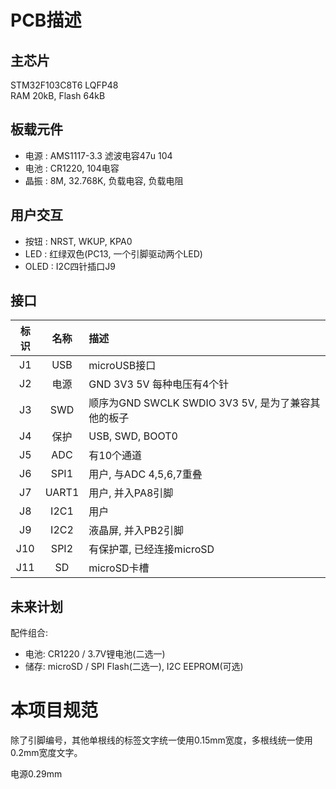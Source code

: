 # PCB描述
## 主芯片
STM32F103C8T6  LQFP48  
RAM 20kB, Flash 64kB  

## 板载元件
- 电源 : AMS1117-3.3 滤波电容47u 104
- 电池 : CR1220, 104电容
- 晶振 :  8M, 32.768K, 负载电容, 负载电阻

## 用户交互
- 按钮 : NRST, WKUP, KPA0
- LED  : 红绿双色(PC13, 一个引脚驱动两个LED)
- OLED : I2C四针插口J9

## 接口
|标识| 名称|描述                          |
|:--:|:---:|:-----------------------------|
| J1 |USB  |microUSB接口                  |
| J2 |电源 |GND 3V3 5V 每种电压有4个针    |
| J3 |SWD  |顺序为GND SWCLK SWDIO 3V3 5V, 是为了兼容其他的板子|
| J4 |保护 |USB, SWD, BOOT0               |
| J5 |ADC  |有10个通道                    |
| J6 |SPI1 |用户, 与ADC 4,5,6,7重叠       |
| J7 |UART1|用户,  并入PA8引脚            |
| J8 |I2C1 |用户                          |
| J9 |I2C2 |液晶屏, 并入PB2引脚           |
|J10 |SPI2 |有保护罩, 已经连接microSD     |
|J11 |SD   |microSD卡槽                   |

## 未来计划
配件组合:  
- 电池: CR1220 / 3.7V锂电池(二选一)
- 储存: microSD / SPI Flash(二选一), I2C EEPROM(可选)


# 本项目规范
除了引脚编号，其他单根线的标签文字统一使用0.15mm宽度，多根线统一使用0.2mm宽度文字。

电源0.29mm
